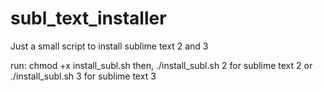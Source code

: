 # subl_text_installer
Just a small script to install sublime text 2 and 3

run:
chmod +x install_subl.sh
then,
./install_subl.sh 2 for sublime text 2
or
./install_subl.sh 3 for sublime text 3
